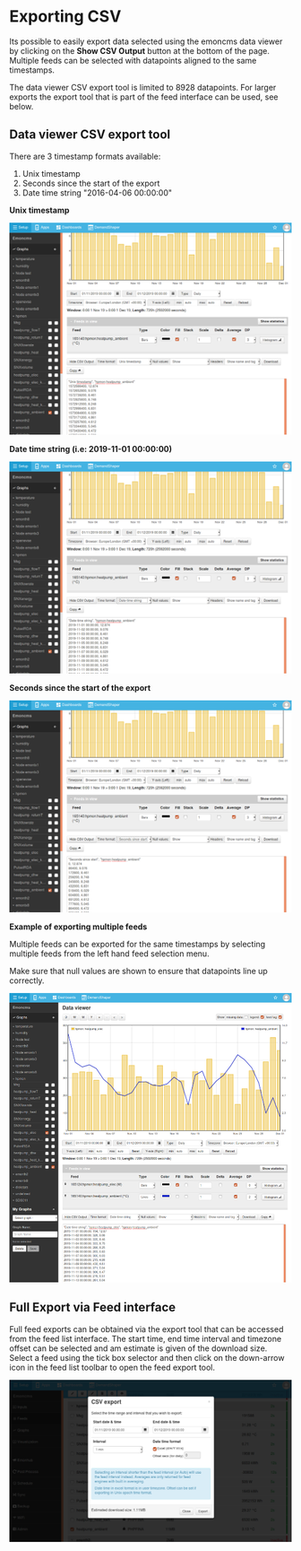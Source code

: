 # Exporting CSV

Its possible to easily export data selected using the emoncms data viewer by clicking on the **Show CSV Output** button at the bottom of the page. Multiple feeds can be selected with datapoints aligned to the same timestamps.

The data viewer CSV export tool is limited to 8928 datapoints. For larger exports the export tool that is part of the feed interface can be used, see below.

## Data viewer CSV export tool

There are 3 timestamp formats available:

1. Unix timestamp
2. Seconds since the start of the export
3. Date time string "2016-04-06 00:00:00"

**Unix timestamp**

![csv_export_1.png](img/csvexport_timestamp.png)

**Date time string (i.e: 2019-11-01 00:00:00)**

![csv_export_2.png](img/csvexport_datetime.png)

**Seconds since the start of the export**

![csv_export_3.png](img/csvexport_secondsstart.png)

**Example of exporting multiple feeds**

Multiple feeds can be exported for the same timestamps by selecting multiple feeds from the left hand feed selection menu.

Make sure that null values are shown to ensure that datapoints line up correctly.

![csv_export_4.png](img/csvexport_multiple.png)

## Full Export via Feed interface

Full feed exports can be obtained via the export tool that can be accessed from the feed list interface. The start time, end time interval and timezone offset can be selected and am estimate is given of the download size. Select a feed using the tick box selector and then click on the down-arrow icon in the feed list toolbar to open the feed export tool.

![csvexportfromfeeds.png](img/csvexport_feedlist.png)
